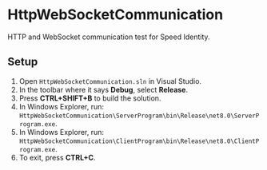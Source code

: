 # HttpWebSocketCommunication
HTTP and WebSocket communication test for Speed Identity.

## Setup
1. Open `HttpWebSocketCommunication.sln` in Visual Studio.
1. In the toolbar where it says **Debug**, select **Release**.
1. Press **CTRL+SHIFT+B** to build the solution.
1. In Windows Explorer, run: `HttpWebSocketCommunication\ServerProgram\bin\Release\net8.0\ServerProgram.exe`.
1. In Windows Explorer, run: `HttpWebSocketCommunication\ClientProgram\bin\Release\net8.0\ClientProgram.exe`.
1. To exit, press **CTRL+C**.